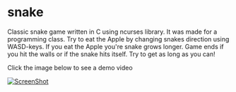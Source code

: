 # snake

Classic snake game written in C using ncurses library. It was made for a programming class.
Try to eat the Apple by changing snakes direction using WASD-keys. If you eat the Apple you're snake grows longer. 
Game ends if you hit the walls or if the snake hits itself. Try to get as long as you can!

Click the image below to see a demo video

[![ScreenShot](http://img.youtube.com/vi/adk_jzfPVnA/0.jpg)](https://youtu.be/adk_jzfPVnA)
